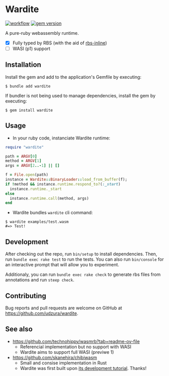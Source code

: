 # Wardite

[![workflow](https://github.com/udzura/wardite/actions/workflows/main.yml/badge.svg)](https://github.com/udzura/wardite/actions) [![gem version](https://badge.fury.io/rb/wardite.svg)](https://rubygems.org/gems/wardite)

A pure-ruby webassembly runtime.

- [x] Fully typed by RBS (with the aid of [rbs-inline](https://github.com/soutaro/rbs-inline))
- [ ] WASI (p1) support

## Installation

Install the gem and add to the application's Gemfile by executing:

    $ bundle add wardite

If bundler is not being used to manage dependencies, install the gem by executing:

    $ gem install wardite

## Usage

- In your ruby code, instanciate Wardite runtime:

```ruby
require "wardite"

path = ARGV[0]
method = ARGV[1]
args = ARGV[2..-1] || []

f = File.open(path)
instance = Wardite::BinaryLoader::load_from_buffer(f);
if !method && instance.runtime.respond_to?(:_start)
  instance.runtime._start
else
  instance.runtime.call(method, args)
end
```

- Wardite bundles `wardite` cli command:

```console
$ wardite examples/test.wasm
#=> Test!
```

## Development

After checking out the repo, run `bin/setup` to install dependencies. Then, run `bundle exec rake test` to run the tests. You can also run `bin/console` for an interactive prompt that will allow you to experiment.

Additionaly, you can run `bundle exec rake check` to generate rbs files from annotations and run `steep check`.

## Contributing

Bug reports and pull requests are welcome on GitHub at https://github.com/udzura/wardite.

## See also

- https://github.com/technohippy/wasmrb?tab=readme-ov-file
  - Referencial implementation but no support with WASI
  - Wardite aims to support full WASI (previwe 1)
- https://github.com/skanehira/chibiwasm
  - Small and consise implementation in Rust
  - Wardite was first built upon [its development tutorial](https://skanehira.github.io/writing-a-wasm-runtime-in-rust/). Thanks!